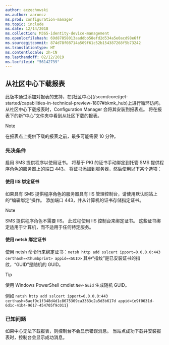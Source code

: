 ```yaml
---
author: aczechowski
ms.author: aaroncz
ms.prod: configuration-manager
ms.topic: include
ms.date: 12/14/2018
ms.collection: M365-identity-device-management
ms.openlocfilehash: 69d87858013aaddbb58efd2d534a5e0acd98e6ff
ms.sourcegitcommit: 874d78f08714a509f61c52b154387268f5b73242
ms.translationtype: HT
ms.contentlocale: zh-CN
ms.lasthandoff: 02/12/2019
ms.locfileid: "56142739"
---
```

## <a name="bkmk_hub"></a> 从社区中心下载报表
<!--3555936--> 此版本通过添加对报表的支持，在[社区中心](/sccm/core/get-started/capabilities-in-technical-preview-1807#bkmk_hub)上进行循环访问。 从社区中心下载报表时，Configuration Manager 会将其安装到报表点。 将在报表下的新“中心”文件夹中看到从社区下载的报表。 

> [!Note]  
> 在报表点上提供下载的报表之前，最多可能需要 10 分钟。


### <a name="prerequisite"></a>先决条件

启用 SMS 提供程序以使用证书。 将基于 PKI 的证书手动绑定到托管 SMS 提供程序角色的服务器上的端口 443。 将证书添加到服务器，然后使用以下某个选项：

#### <a name="bind-the-certificate-with-iis"></a>使用 IIS 绑定证书
如果具有 SMS 提供程序角色的服务器具有 IIS 管理控制台，请使用默认网站上的“编辑绑定”操作。 添加端口 443，并从计算机的证书存储指定证书。  

> [!Note]  
> SMS 提供程序角色不需要 IIS。 此过程使用 IIS 控制台来绑定证书。 这些证书绑定适用于计算机，而不适用于任何特定服务。  

#### <a name="bind-the-certificate-with-netsh"></a>使用 netsh 绑定证书
使用 netsh 命令行来绑定证书：`netsh http add sslcert ipport=0.0.0.0:443 certhash=<thumbprint> appid=<GUID>`
其中“指纹”是已安装证书的指纹，“GUID”是随机的 GUID。 

> [!Tip]  
> 使用 Windows PowerShell cmdlet `New-Guid` 生成随机 GUID。  

例如 `netsh http add sslcert ipport=0.0.0.0:443 certhash=5aef9c1f348d4d1c8675309ca3363c2a5d3b617d appid={e9f0631d-6d1c-41b4-9617-454705f9c011}`


### <a name="known-issue"></a>已知问题

如果中心无法下载报表，则控制台不会显示错误消息。 当站点成功下载并安装报表时，控制台会显示成功消息。 

